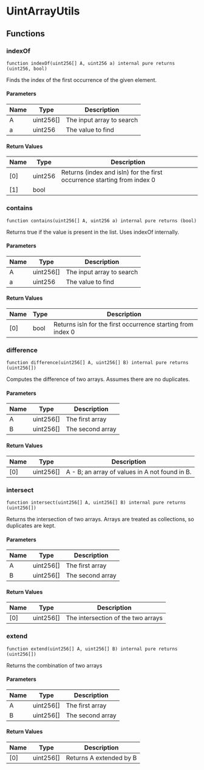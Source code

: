 # UintArrayUtils

## Functions

### indexOf

```solidity
function indexOf(uint256[] A, uint256 a) internal pure returns (uint256, bool)
```

Finds the index of the first occurrence of the given element.

#### Parameters

| Name | Type | Description |
| ---- | ---- | ----------- |
| A | uint256[] | The input array to search |
| a | uint256 | The value to find |

#### Return Values

| Name | Type | Description |
| ---- | ---- | ----------- |
| [0] | uint256 | Returns (index and isIn) for the first occurrence starting from index 0 |
| [1] | bool |  |

### contains

```solidity
function contains(uint256[] A, uint256 a) internal pure returns (bool)
```

Returns true if the value is present in the list. Uses indexOf internally.

#### Parameters

| Name | Type | Description |
| ---- | ---- | ----------- |
| A | uint256[] | The input array to search |
| a | uint256 | The value to find |

#### Return Values

| Name | Type | Description |
| ---- | ---- | ----------- |
| [0] | bool | Returns isIn for the first occurrence starting from index 0 |

### difference

```solidity
function difference(uint256[] A, uint256[] B) internal pure returns (uint256[])
```

Computes the difference of two arrays. Assumes there are no duplicates.

#### Parameters

| Name | Type | Description |
| ---- | ---- | ----------- |
| A | uint256[] | The first array |
| B | uint256[] | The second array |

#### Return Values

| Name | Type | Description |
| ---- | ---- | ----------- |
| [0] | uint256[] | A - B; an array of values in A not found in B. |

### intersect

```solidity
function intersect(uint256[] A, uint256[] B) internal pure returns (uint256[])
```

Returns the intersection of two arrays. Arrays are treated as collections, so duplicates are kept.

#### Parameters

| Name | Type | Description |
| ---- | ---- | ----------- |
| A | uint256[] | The first array |
| B | uint256[] | The second array |

#### Return Values

| Name | Type | Description |
| ---- | ---- | ----------- |
| [0] | uint256[] | The intersection of the two arrays |

### extend

```solidity
function extend(uint256[] A, uint256[] B) internal pure returns (uint256[])
```

Returns the combination of two arrays

#### Parameters

| Name | Type | Description |
| ---- | ---- | ----------- |
| A | uint256[] | The first array |
| B | uint256[] | The second array |

#### Return Values

| Name | Type | Description |
| ---- | ---- | ----------- |
| [0] | uint256[] | Returns A extended by B |

